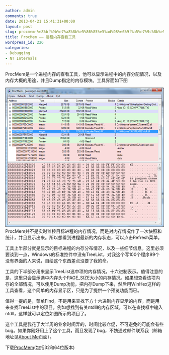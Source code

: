 ```yaml
---
author: admin
comments: true
date: 2013-04-21 15:41:31+00:00
layout: post
slug: procmem-%e8%bf%9b%e7%a8%8b%e5%86%85%e5%ad%98%e6%9f%a5%e7%9c%8b%e5%b7%a5%e5%85%b7
title: ProcMem —— 进程内存查看工具
wordpress_id: 226
categories:
- Debugging
- NT Internals
---
```


ProcMem是一个进程内存的查看工具，他可以显示进程中的内存分配情况，以及内存大概的用途，并且Dump指定的内存模块。工具界面如下图

[![20130421231145](/uploads/2013/04/20130421231145.png)](/uploads/2013/04/20130421231145.png)ProcMem并不是实时监控目标进程的内存情况，而是对内存情况作了一次快照和统计，并且显示出来。所以想看到进程最新的内存状态，可以点击Refresh菜单。

工具上半部分就是显示的目标进程的内存分布情况，以及一些细节信息。这里必须要谈到一点，Windows的标准控件中没有TreeList，对我这个写100个程序99个没有界面的人来说，自绘这个东西差点没要了我的命。

工具的下半部分用来显示TreeList选中项的内存情况，十六进制表示。值得注意的是，这里只会显示选中内存头个PAGE_SIZE大小的内存情况。如果想查看该项内存的全部情况，可以使用Dump功能，把内存Dump下来，然后用WinHex这样的工具查看，这个简单的内存显示区，只是为了提供一个预览功能而已。

值得一提的是，菜单Find，不是用来查找下方十六进制内存显示的内容，而是用来查找TreeList中的项目。例如想找到有关ntdll的内存区域，可以在查找框中输入ntdll，这样就可以定位如图所示的项目了。

这个工具是我花了大半周的业余时间弄的，时间比较仓促，不可避免的可能会有些bug。如果你刚好用上了这个工具，而且发现了bug，不妨通过邮件联系我（邮箱地址见[About Me](http://0cch.net/wordpress/?page_id=2)页面）。

下载[ProcMem](/uploads/2013/04/ProcMem.zip)(包括32和64位版本)
